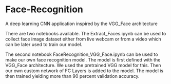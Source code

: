 # Face-Recognition
A deep learning CNN application inspired by the VGG_Face architecture

There are two notebooks available.
The Extract_Faces.ipynb can be used to collect face image dataset either from live webcam or from a video which can be later used to train our model.

The second notebook FaceRecognition_VGG_Face.ipynb can be used to make our own face recognition model.
The model is first defined with the VGG_Face architecture. We used the pretrained VGG model for this. Then our own custom network of FC Layers is added to the model.
The model is then trained yielding more than 90 percent validation accuracy.
